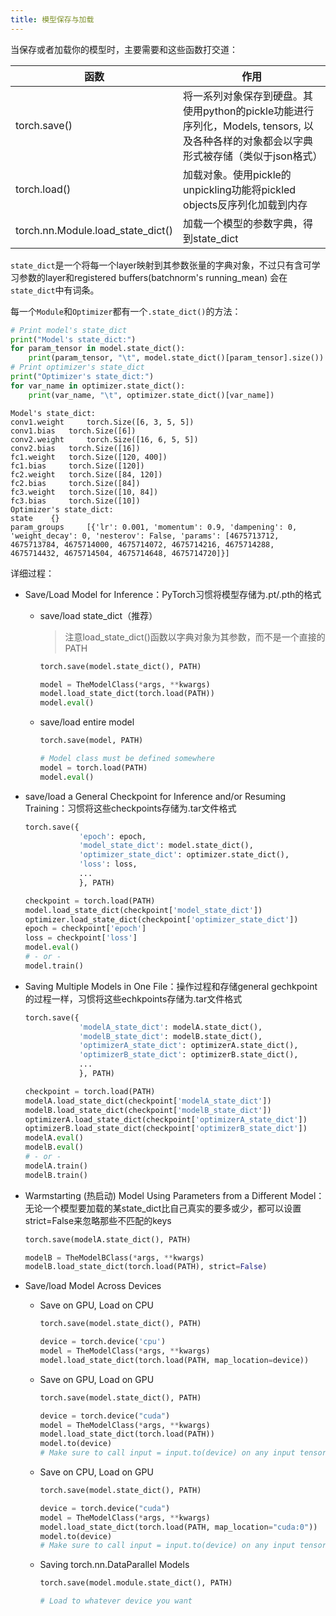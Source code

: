 ```yaml
---
title: 模型保存与加载
---
```


当保存或者加载你的模型时，主要需要和这些函数打交道：

| 函数                              | 作用                                                         |
| --------------------------------- | ------------------------------------------------------------ |
| torch.save()                      | 将一系列对象保存到硬盘。其使用python的pickle功能进行序列化，Models, tensors, 以及各种各样的对象都会以字典形式被存储（类似于json格式） |
| torch.load()                      | 加载对象。使用pickle的unpickling功能将pickled objects反序列化加载到内存 |
| torch.nn.Module.load_state_dict() | 加载一个模型的参数字典，得到state_dict                       |

`state_dict`是一个将每一个layer映射到其参数张量的字典对象，不过只有含可学习参数的layer和registered buffers(batchnorm's running_mean) 会在`state_dict`中有词条。

每一个`Module`和`Optimizer`都有一个`.state_dict()`的方法：

```python
# Print model's state_dict
print("Model's state_dict:")
for param_tensor in model.state_dict():
    print(param_tensor, "\t", model.state_dict()[param_tensor].size())
# Print optimizer's state_dict
print("Optimizer's state_dict:")
for var_name in optimizer.state_dict():
    print(var_name, "\t", optimizer.state_dict()[var_name])
```

```text
Model's state_dict:
conv1.weight     torch.Size([6, 3, 5, 5])
conv1.bias   torch.Size([6])
conv2.weight     torch.Size([16, 6, 5, 5])
conv2.bias   torch.Size([16])
fc1.weight   torch.Size([120, 400])
fc1.bias     torch.Size([120])
fc2.weight   torch.Size([84, 120])
fc2.bias     torch.Size([84])
fc3.weight   torch.Size([10, 84])
fc3.bias     torch.Size([10])
Optimizer's state_dict:
state    {}
param_groups     [{'lr': 0.001, 'momentum': 0.9, 'dampening': 0, 'weight_decay': 0, 'nesterov': False, 'params': [4675713712, 4675713784, 4675714000, 4675714072, 4675714216, 4675714288, 4675714432, 4675714504, 4675714648, 4675714720]}]
```

详细过程：

- Save/Load Model for Inference：PyTorch习惯将模型存储为.pt/.pth的格式

    - save/load state_dict（推荐）

        > 注意load_state_dict()函数以字典对象为其参数，而不是一个直接的PATH  

        ```python
        torch.save(model.state_dict(), PATH)
        
        model = TheModelClass(*args, **kwargs)
        model.load_state_dict(torch.load(PATH))
        model.eval()
        ```

    - save/load entire model

        ```python
        torch.save(model, PATH)
        
        # Model class must be defined somewhere
        model = torch.load(PATH)
        model.eval()
        ```

- save/load a General Checkpoint for Inference and/or Resuming Training：习惯将这些checkpoints存储为.tar文件格式

    ```python
    torch.save({
                'epoch': epoch,
                'model_state_dict': model.state_dict(),
                'optimizer_state_dict': optimizer.state_dict(),
                'loss': loss,
                ...
                }, PATH)
    
    checkpoint = torch.load(PATH)
    model.load_state_dict(checkpoint['model_state_dict'])
    optimizer.load_state_dict(checkpoint['optimizer_state_dict'])
    epoch = checkpoint['epoch']
    loss = checkpoint['loss']
    model.eval()
    # - or -
    model.train()
    ```

- Saving Multiple Models in One File：操作过程和存储general gechkpoint的过程一样，习惯将这些echkpoints存储为.tar文件格式

    ```python
    torch.save({
                'modelA_state_dict': modelA.state_dict(),
                'modelB_state_dict': modelB.state_dict(),
                'optimizerA_state_dict': optimizerA.state_dict(),
                'optimizerB_state_dict': optimizerB.state_dict(),
                ...
                }, PATH)
    
    checkpoint = torch.load(PATH)
    modelA.load_state_dict(checkpoint['modelA_state_dict'])
    modelB.load_state_dict(checkpoint['modelB_state_dict'])
    optimizerA.load_state_dict(checkpoint['optimizerA_state_dict'])
    optimizerB.load_state_dict(checkpoint['optimizerB_state_dict'])
    modelA.eval()
    modelB.eval()
    # - or -
    modelA.train()
    modelB.train()
    ```

- Warmstarting (热启动) Model Using Parameters from a Different Model：无论一个模型要加载的某state_dict比自己真实的要多或少，都可以设置strict=False来忽略那些不匹配的keys

    ```python
    torch.save(modelA.state_dict(), PATH)
    
    modelB = TheModelBClass(*args, **kwargs)
    modelB.load_state_dict(torch.load(PATH), strict=False)
    ```

- Save/load Model Across Devices

    - Save on GPU, Load on CPU

        ```python
        torch.save(model.state_dict(), PATH)
        
        device = torch.device('cpu')
        model = TheModelClass(*args, **kwargs)
        model.load_state_dict(torch.load(PATH, map_location=device))
        ```

    - Save on GPU, Load on GPU

        ```python
        torch.save(model.state_dict(), PATH)
        
        device = torch.device("cuda")
        model = TheModelClass(*args, **kwargs)
        model.load_state_dict(torch.load(PATH))
        model.to(device)
        # Make sure to call input = input.to(device) on any input tensors that you feed to the model
        ```

    - Save on CPU, Load on GPU

        ```python
        torch.save(model.state_dict(), PATH)
        
        device = torch.device("cuda")
        model = TheModelClass(*args, **kwargs)
        model.load_state_dict(torch.load(PATH, map_location="cuda:0"))  # Choose whatever GPU device number you want
        model.to(device)
        # Make sure to call input = input.to(device) on any input tensors that you feed to the model
        ```

    - Saving torch.nn.DataParallel Models

        ```python
        torch.save(model.module.state_dict(), PATH)
        
        # Load to whatever device you want
        ```

